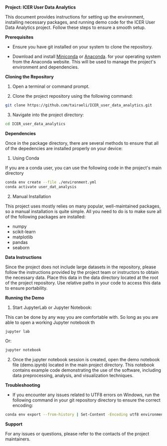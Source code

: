 **Project: ICER User Data Analytics**

This document provides instructions for setting up the environment, installing necessary packages, and running demo code for the ICER User Data Analytics project. Follow these steps to ensure a smooth setup.

**Prerequisites**

- Ensure you have git installed on your system to clone the repository.

- Download and install [Miniconda](https://docs.anaconda.com/free/miniconda/) or [Anaconda](https://www.anaconda.com/download). for your operating system from the Anaconda website. This will be used to manage the project's environment and dependencies.

**Cloning the Repository**

1. Open a terminal or command prompt.

2. Clone the project repository using the following command:
   
```bash
git clone https://github.com/tairaeli/ICER_user_data_analytics.git
```

3. Navigate into the project directory:

```bash
cd ICER_user_data_analytics
```

**Dependencies**

Once in the package directory, there are several methods to ensure that all of the depedencies are installed properly on your device:

1. Using Conda 

If you are a conda user, you can use the following code in the project's main directory

```bash
conda env create --file ./environment.yml
conda activate user_dat_analysis
```

2. Manual Installation

This project uses mostly relies on many popular, well-maintained packages, so a manual installation is quite simple. All you need to do is to make sure all of the following packages are installed:
- numpy
- scikit-learn
- matplotlib
- pandas
- seaborn

**Data Instructions**

Since the project does not include large datasets in the repository, please follow the instructions provided by the project team or instructors to obtain the necessary data. Place this data in the data directory located at the root of the project repository. Use relative paths in your code to access this data to ensure portability.

**Running the Demo**

1. Start JupyterLab or Jupyter Notebook:

This can be done by any way you are comfortable with. So long as you are able to open a working Jupyter notebook th

```bash
jupyter lab
```

Or:

```bash
jupyter notebook
```

2. Once the jupyter notebook session is created, open the demo notebook file (demo.ipynb) located in the main project directory. This notebook contains example code demonstrating the use of the software, including data preprocessing, analysis, and visualization techniques.

**Troubleshooting**

- If you encounter any issues related to UTF8 errors on Windows, run the following command in your git repository directory to ensure the correct encoding:

```bash
conda env export --from-history | Set-Content -Encoding utf8 environment.yml
```

**Support**

For any issues or questions, please refer to the contacts of the project maintainers.

